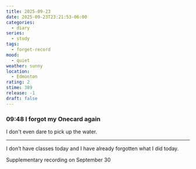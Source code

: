 ```yaml
---
title: 2025-09-23
date: 2025-09-23T23:21:53-06:00
categories:
  - diary
series:
  - study
tags:
  - forget-record
mood:
  - quiet
weather: sunny
location:
  - Edmonton
rating: 2
stime: 389
release: -1
draft: false
---
```


### 09:48 I forgot my Onecard again

I don't even dare to pick up the water.

****

I don’t have classes today and I have already forgotten what I did today.

Supplementary recording on September 30
